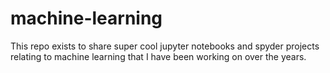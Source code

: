 # machine-learning
This repo exists to share super cool jupyter notebooks and spyder projects relating to machine learning that I have been working on over the years. 
